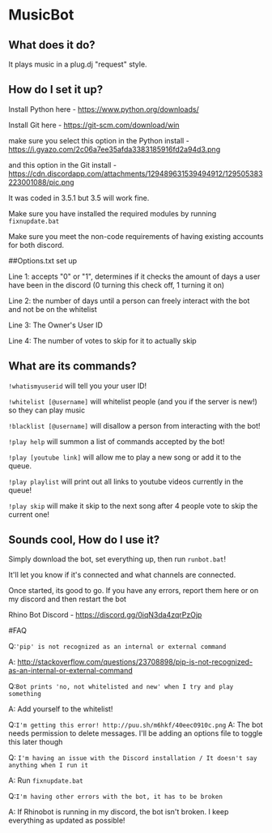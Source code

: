# MusicBot

## What does it do?

It plays music in a plug.dj "request" style.

## How do I set it up?

Install Python here - https://www.python.org/downloads/

Install Git here - https://git-scm.com/download/win

make sure you select this option in the Python install - https://i.gyazo.com/2c06a7ee35afda3383185916fd2a94d3.png

and this option in the Git install - https://cdn.discordapp.com/attachments/129489631539494912/129505383223001088/pic.png

It was coded in 3.5.1 but 3.5 will work fine.


Make sure you have installed the required modules by running `fixnupdate.bat`

Make sure you meet the non-code requirements of having existing accounts for
both discord.

##Options.txt set up
  
Line 1: accepts "0" or "1", determines if it checks the amount of days a user have been in the discord (0 turning this check off, 1 turning it on) 

Line 2: the number of days until a person can freely interact with the bot and not be on the whitelist

Line 3: The Owner's User ID

Line 4: The number of votes to skip for it to actually skip


## What are its commands?

`!whatismyuserid` will tell you your user ID!

`!whitelist [@username]` will whitelist people (and you if the server is new!) so they can play music

`!blacklist [@username]` will disallow a person from interacting with the bot!

`!play help` will summon a list of commands accepted by the bot!

`!play [youtube link]` will allow me to play a new song or add it to the queue.

`!play playlist` will print out all links to youtube videos currently in the queue!

`!play skip` will make it skip to the next song after 4 people vote to skip the current one!

## Sounds cool, How do I use it?
Simply download the bot, set everything up, then run `runbot.bat`!

It'll let you know if it's connected and what channels are connected.

Once started, its good to go. If you have any errors, report them here or on my discord and then restart the bot

Rhino Bot Discord - https://discord.gg/0iqN3da4zqrPzOjp

#FAQ

Q:`'pip' is not recognized as an internal or external command`

A: http://stackoverflow.com/questions/23708898/pip-is-not-recognized-as-an-internal-or-external-command

Q:`Bot prints 'no, not whitelisted and new' when I try and play something`

A: Add yourself to the whitelist!

Q:`I'm getting this error! http://puu.sh/m6hkf/40eec0910c.png`
A: The bot needs permission to delete messages. I'll be adding an options file to toggle this later though

Q: `I'm having an issue with the Discord installation / It doesn't say anything when I run it`

A: Run `fixnupdate.bat`

Q:`I'm having other errors with the bot, it has to be broken`

A: If Rhinobot is running in my discord, the bot isn't broken. I keep everything as updated as possible! 

